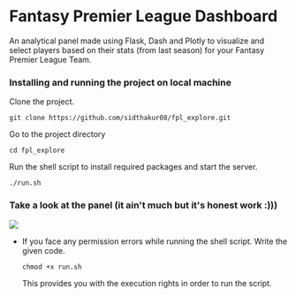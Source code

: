 # Fantasy Premier League Dashboard
An analytical panel made using Flask, Dash and Plotly to visualize and select players based on their stats (from last season) for your Fantasy Premier League Team.

### Installing and running the project on local machine

Clone the project.
```
git clone https://github.com/sidthakur08/fpl_explore.git
```
Go to the project directory
```
cd fpl_explore
```
Run the shell script to install required packages and start the server.
```
./run.sh
```

### Take a look at the panel (it ain't much but it's honest work :)))
![](https://github.com/sidthakur08/fpl_explore/blob/master/fpl_screen.gif)

- If you face any permission errors while running the shell script. Write the given code.
  ```
  chmod +x run.sh
  ```
  This provides you with the execution rights in order to run the script.


